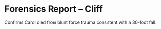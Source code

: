 # Forensics Report – Cliff
Confirms Carol died from blunt force trauma consistent with a 30-foot fall.